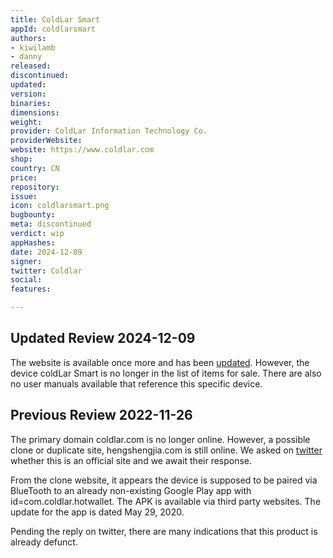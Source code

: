```yaml
---
title: ColdLar Smart
appId: coldlarsmart
authors:
- kiwilamb
- danny
released: 
discontinued: 
updated: 
version: 
binaries: 
dimensions: 
weight: 
provider: ColdLar Information Technology Co.
providerWebsite: 
website: https://www.coldlar.com
shop: 
country: CN
price: 
repository: 
issue: 
icon: coldlarsmart.png
bugbounty: 
meta: discontinued
verdict: wip
appHashes: 
date: 2024-12-09
signer: 
twitter: Coldlar
social: 
features: 

---
```


## Updated Review 2024-12-09

The website is available once more and has been [updated](https://www.coldlar.com/en/announcement/10000002?type=1). However, the device coldLar Smart is no longer in the list of items for sale. There are also no user manuals available that reference this specific device.


## Previous Review 2022-11-26

The primary domain coldlar.com is no longer online. However, a possible clone or duplicate site, hengshengjia.com is still online. We asked on [twitter](https://twitter.com/dannybuntu/status/1596363404440383488) whether this is an official site and we await their response.

From the clone website, it appears the device is supposed to be paired via BlueTooth to an already non-existing Google Play app with id=com.coldlar.hotwallet. The APK is available via third party websites. The update for the app is dated May 29, 2020. 

Pending the reply on twitter, there are many indications that this product is already defunct.


